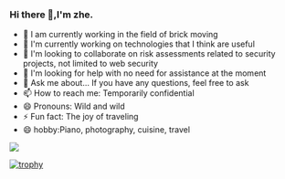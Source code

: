 ### Hi there 👋,I'm zhe.

- 🔭 I am currently working in the field of brick moving
- 🌱 I'm currently working on technologies that I think are useful
- 👯 I'm looking to collaborate on risk assessments related to security projects, not limited to web security
- 🤔 I'm looking for help with no need for assistance at the moment
- 💬 Ask me about... If you have any questions, feel free to ask
- 📫 How to reach me: Temporarily confidential
- 😄 Pronouns: Wild and wild
- ⚡ Fun fact: The joy of traveling
- 😄 hobby:Piano, photography, cuisine, travel


![](https://github-readme-stats.vercel.app/api?username=MInggongK&show_icons=true&theme=transparent)

[![trophy](https://github-profile-trophy.vercel.app/?username=MInggongK)](https://github.com/ryo-ma/github-profile-trophy)









